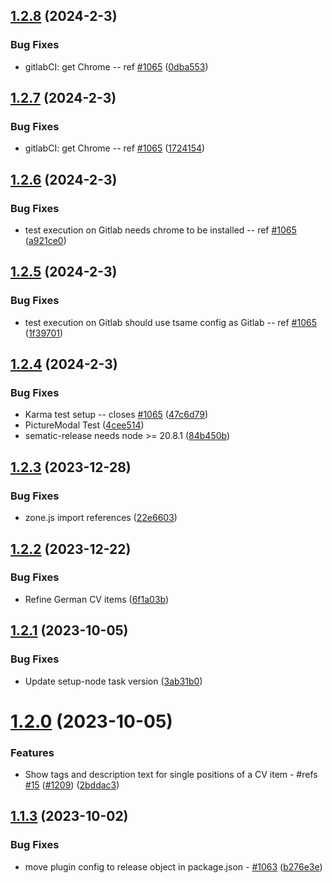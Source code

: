 ## [1.2.8](https://github.com/StegSchreck/AngularCV/compare/v1.2.7...v1.2.8) (2024-2-3)


### Bug Fixes

* gitlabCI: get Chrome -- ref [#1065](https://github.com/StegSchreck/AngularCV/issues/1065) ([0dba553](https://github.com/StegSchreck/AngularCV/commit/0dba55329e4a5af19d7a7602eb2d7b4e6db8fd62))

## [1.2.7](https://github.com/StegSchreck/AngularCV/compare/v1.2.6...v1.2.7) (2024-2-3)


### Bug Fixes

* gitlabCI: get Chrome -- ref [#1065](https://github.com/StegSchreck/AngularCV/issues/1065) ([1724154](https://github.com/StegSchreck/AngularCV/commit/1724154c2c7d80773e680709ab2704febb95d9d3))

## [1.2.6](https://github.com/StegSchreck/AngularCV/compare/v1.2.5...v1.2.6) (2024-2-3)


### Bug Fixes

* test execution on Gitlab needs chrome to be installed -- ref [#1065](https://github.com/StegSchreck/AngularCV/issues/1065) ([a921ce0](https://github.com/StegSchreck/AngularCV/commit/a921ce049e9f3aff14c31197c16343e6a66bd52a))

## [1.2.5](https://github.com/StegSchreck/AngularCV/compare/v1.2.4...v1.2.5) (2024-2-3)


### Bug Fixes

* test execution on Gitlab should use tsame config as Gitlab -- ref [#1065](https://github.com/StegSchreck/AngularCV/issues/1065) ([1f39701](https://github.com/StegSchreck/AngularCV/commit/1f39701c392178790ea86089aa580d60de596415))

## [1.2.4](https://github.com/StegSchreck/AngularCV/compare/v1.2.3...v1.2.4) (2024-2-3)


### Bug Fixes

* Karma test setup -- closes [#1065](https://github.com/StegSchreck/AngularCV/issues/1065) ([47c6d79](https://github.com/StegSchreck/AngularCV/commit/47c6d7900c051648a2a086268b2fef634835b84e))
* PictureModal Test ([4cee514](https://github.com/StegSchreck/AngularCV/commit/4cee5144d295694757fa2889963e82954d0dd019))
* sematic-release needs node >= 20.8.1 ([84b450b](https://github.com/StegSchreck/AngularCV/commit/84b450bd5a25943da1bd51365a3b5c2a85cf320d))

## [1.2.3](https://github.com/StegSchreck/AngularCV/compare/v1.2.2...v1.2.3) (2023-12-28)


### Bug Fixes

* zone.js import references ([22e6603](https://github.com/StegSchreck/AngularCV/commit/22e660377f61d7ddb72a45862e6a3238775c4603))

## [1.2.2](https://github.com/StegSchreck/AngularCV/compare/v1.2.1...v1.2.2) (2023-12-22)


### Bug Fixes

* Refine German CV items ([6f1a03b](https://github.com/StegSchreck/AngularCV/commit/6f1a03be33aaf3e3f81ae375fa59d70ecafff6e3))

## [1.2.1](https://github.com/StegSchreck/AngularCV/compare/v1.2.0...v1.2.1) (2023-10-05)


### Bug Fixes

* Update setup-node task version ([3ab31b0](https://github.com/StegSchreck/AngularCV/commit/3ab31b0bdec4838aad11ba619f6f8bdf18964bb5))

# [1.2.0](https://github.com/StegSchreck/AngularCV/compare/v1.1.3...v1.2.0) (2023-10-05)


### Features

* Show tags and description text for single positions of a CV item - #refs [#15](https://github.com/StegSchreck/AngularCV/issues/15) ([#1209](https://github.com/StegSchreck/AngularCV/issues/1209)) ([2bddac3](https://github.com/StegSchreck/AngularCV/commit/2bddac33aea653dfcceb5cf07393ff12cbb1e38d))

## [1.1.3](https://github.com/StegSchreck/AngularCV/compare/v1.1.2...v1.1.3) (2023-10-02)


### Bug Fixes

* move plugin config to release object in package.json - [#1063](https://github.com/StegSchreck/AngularCV/issues/1063) ([b276e3e](https://github.com/StegSchreck/AngularCV/commit/b276e3ebc45bbd0a0fa617d5dddace531c6758a9))

